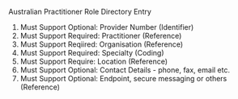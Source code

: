 Australian Practitioner Role Directory Entry

1. Must Support Optional: Provider Number (Identifier)
1. Must Support Required: Practitioner (Reference)
1. Must Support Reqiired: Organisation (Reference)
1. Must Support Required: Specialty (Coding)
1. Must Support Require: Location (Reference)
1. Must Support Optional: Contact Details - phone, fax, email etc.
1. Must Support Optional: Endpoint, secure messaging or others (Reference)


